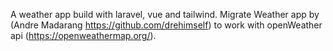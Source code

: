 A weather app build with laravel, vue and tailwind.
Migrate Weather app by (Andre Madarang https://github.com/drehimself) to work with openWeather api (https://openweathermap.org/).
